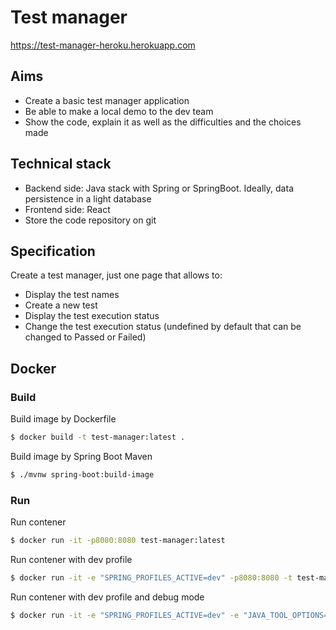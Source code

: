 # Test manager
https://test-manager-heroku.herokuapp.com

## Aims
* Create a basic test manager application
* Be able to make a local demo to the dev team
* Show the code, explain it as well as the difficulties and the choices made

## Technical stack
* Backend side: Java stack with Spring or SpringBoot. Ideally, data persistence in a light database
* Frontend side: React
* Store the code repository on git

## Specification
Create a test manager, just one page that allows to:
* Display the test names
* Create a new test
* Display the test execution status
* Change the test execution status (undefined by default that can be changed to Passed or Failed)

## Docker

### Build

Build image by Dockerfile
```bash
$ docker build -t test-manager:latest .
```

Build image by Spring Boot Maven
```bash
$ ./mvnw spring-boot:build-image
```

### Run

Run contener
```bash
$ docker run -it -p8080:8080 test-manager:latest
```

Run contener with dev profile
```bash
$ docker run -it -e "SPRING_PROFILES_ACTIVE=dev" -p8080:8080 -t test-manager:latest
```

Run contener with dev profile and debug mode
```bash
$ docker run -it -e "SPRING_PROFILES_ACTIVE=dev" -e "JAVA_TOOL_OPTIONS=-agentlib:jdwp=transport=dt_socket,address=5005,server=y,suspend=n" -p8080:8080 -p5005:5005 -t test-manager:latest
```
